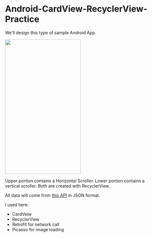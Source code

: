 # Android-CardView-RecyclerView-Practice

We'll design this type of sample Android App.

<img src="https://raw.githubusercontent.com/hasancse91/Android-CardView-RecyclerView/master/Related_Data/app_screenshot.png" width="250" height="444" />

Upper portion contains a Horizontal Scroller. Lower portion contains a vertical scroller. Both are created with RecyclerView.

All data will come from [this API](https://raw.githubusercontent.com/hasancse91/Android-CardView-RecyclerView/master/Related_Data/data.json) in JSON format.

I used here:
- CardVeiw
- RecyclerView
- Retrofit for network call
- Picasso for image loading
